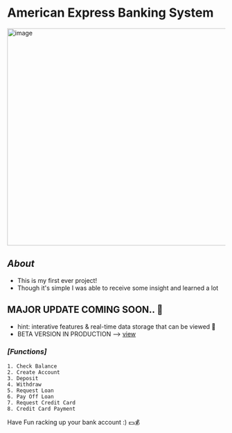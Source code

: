 # American Express Banking System

<img width="1000" height="500" alt="image" src="https://github.com/user-attachments/assets/cc87b3c2-f3fb-4a55-9500-157b47b59c66" />

## _About_ 
* This is my first ever project!
* Though it's simple I was able to receive some insight and learned a lot 

## **MAJOR UPDATE COMING SOON..** 🚀
* hint: interative features & real-time data storage that can be viewed 👀
* BETA VERSION IN PRODUCTION --> [view](https://github.com/Jsofeng/Banking-System/tree/beta) 

### _[Functions]_
```
1. Check Balance
2. Create Account
3. Deposit
4. Withdraw
5. Request Loan
6. Pay Off Loan
7. Request Credit Card
8. Credit Card Payment
```
Have Fun racking up your bank account :) 💵💰
